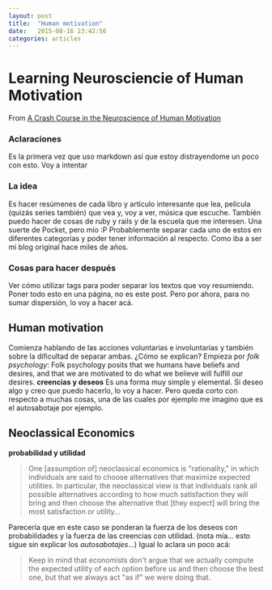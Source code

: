 ```yaml
---
layout: post
title:  "Human motivation"
date:   2015-08-16 23:42:56
categories: articles
---
```



Learning Neurosciencie of Human Motivation
==========================================

From [A Crash Course in the Neuroscience of Human Motivation](http://lesswrong.com/lw/71x/a_crash_course_in_the_neuroscience_of_human/)

### Aclaraciones
Es la primera vez que uso markdown así que estoy distrayendome un poco con esto. Voy a intentar

### La idea
Es hacer resúmenes de cada libro y artículo interesante que lea, película (quizás series también) que vea y, voy a ver, música que escuche. También puedo hacer de cosas de ruby y rails y de la escuela que me interesen. Una suerte de Pocket, pero mío :P
Probablemente separar cada uno de estos en diferentes categorías y poder tener información al respecto. Como iba a ser mi blog original hace miles de años.

### Cosas para hacer después
Ver cómo utilizar tags para poder separar los textos que voy resumiendo.
Poner todo esto en una página, no es este post. Pero por ahora, para no sumar dispersión, lo voy a hacer acá.

Human motivation
----------------

Comienza hablando de las acciones voluntarias e involuntarias y también sobre la dificultad de separar ambas.
¿Cómo se explican?
Empieza por *folk psychology*: Folk psychology posits that we humans have beliefs and desires, and that we are motivated to do what we believe will fulfill our desires.
**creencias y deseos**
Es una forma muy simple y elemental. Si deseo algo y creo que puedo hacerlo, lo voy a hacer. Pero queda corto con respecto a muchas cosas, una de las cuales por ejemplo me imagino que es el autosabotaje por ejemplo.

Neoclassical Economics
------

**probabilidad y utilidad**
> One [assumption of] neoclassical economics is "rationality," in which individuals are said to choose alternatives that maximize expected utilities. In particular, the neoclassical view is that individuals rank all possible alternatives according to how much satisfaction they will bring and then choose the alternative that [they expect] will bring the most satisfaction or utility...

Parecería que en este caso se ponderan la fuerza de los deseos con probabilidades y la fuerza de las creencias con utilidad.
(nota mía... esto sigue sin explicar los *autosabotajes*...)
Igual lo aclara un poco acá:
> Keep in mind that economists don't argue that we actually compute the expected utility of each option before us and then choose the best one, but that we always act "as if" we were doing that.
